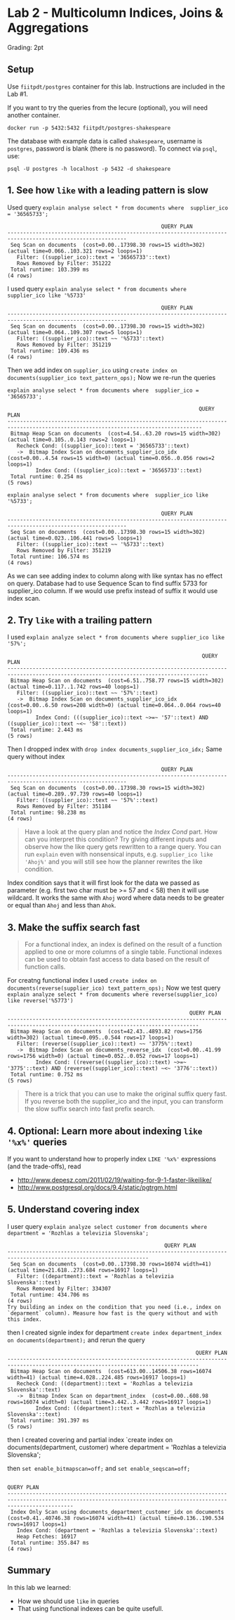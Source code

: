 # Lab 2 - Multicolumn Indices, Joins & Aggregations

Grading: 2pt

## Setup

Use `fiitpdt/postgres` container for this lab. Instructions are included in the Lab #1.

If you want to try the queries from the lecure (optional), you will need another container.

```
docker run -p 5432:5432 fiitpdt/postgres-shakespeare
```

The database with example data is called `shakespeare`, username is `postgres`, password is blank (there is no password). To connect via `psql`, use:

```
psql -U postgres -h localhost -p 5432 -d shakespeare
```

## 1. See how `like` with a leading pattern is slow
Used query `explain analyse select * from documents where  supplier_ico = '36565733';`

```
                                                 QUERY PLAN
------------------------------------------------------------------------------------------------------------
 Seq Scan on documents  (cost=0.00..17398.30 rows=15 width=302) (actual time=0.066..103.321 rows=2 loops=1)
   Filter: ((supplier_ico)::text = '36565733'::text)
   Rows Removed by Filter: 351222
 Total runtime: 103.399 ms
(4 rows)
```

I used query `explain analyse select * from documents where  supplier_ico like '%5733'`

```
                                                 QUERY PLAN
------------------------------------------------------------------------------------------------------------
 Seq Scan on documents  (cost=0.00..17398.30 rows=15 width=302) (actual time=0.064..109.307 rows=5 loops=1)
   Filter: ((supplier_ico)::text ~~ '%5733'::text)
   Rows Removed by Filter: 351219
 Total runtime: 109.436 ms
(4 rows)
```

Then we add index on `supplier_ico` using `create index on documents(supplier_ico text_pattern_ops);`
Now we re-run the queries

`explain analyse select * from documents where  supplier_ico = '36565733';`
```
                                                             QUERY PLAN
------------------------------------------------------------------------------------------------------------------------------------
 Bitmap Heap Scan on documents  (cost=4.54..63.20 rows=15 width=302) (actual time=0.105..0.143 rows=2 loops=1)
   Recheck Cond: ((supplier_ico)::text = '36565733'::text)
   ->  Bitmap Index Scan on documents_supplier_ico_idx  (cost=0.00..4.54 rows=15 width=0) (actual time=0.056..0.056 rows=2 loops=1)
         Index Cond: ((supplier_ico)::text = '36565733'::text)
 Total runtime: 0.254 ms
(5 rows)
```

`explain analyse select * from documents where  supplier_ico like '%5733';`

```
                                                 QUERY PLAN
------------------------------------------------------------------------------------------------------------
 Seq Scan on documents  (cost=0.00..17398.30 rows=15 width=302) (actual time=0.023..106.441 rows=5 loops=1)
   Filter: ((supplier_ico)::text ~~ '%5733'::text)
   Rows Removed by Filter: 351219
 Total runtime: 106.574 ms
(4 rows)
```

As we can see adding index to column along with like syntax has no effect on query. Database had to use Sequence Scan to find suffix 5733 for supplier_ico column. If we would use prefix instead of suffix it would use index scan.

## 2. Try `like` with a trailing pattern

I used `explain analyze select * from documents where supplier_ico like '57%';`

```
                                                              QUERY PLAN
--------------------------------------------------------------------------------------------------------------------------------------
 Bitmap Heap Scan on documents  (cost=6.51..758.77 rows=15 width=302) (actual time=0.117..1.742 rows=40 loops=1)
   Filter: ((supplier_ico)::text ~~ '57%'::text)
   ->  Bitmap Index Scan on documents_supplier_ico_idx  (cost=0.00..6.50 rows=208 width=0) (actual time=0.064..0.064 rows=40 loops=1)
         Index Cond: (((supplier_ico)::text ~>=~ '57'::text) AND ((supplier_ico)::text ~<~ '58'::text))
 Total runtime: 2.443 ms
(5 rows)
```

Then I dropped index with `drop index documents_supplier_ico_idx;`
Same query without index

```
                                                 QUERY PLAN
------------------------------------------------------------------------------------------------------------
 Seq Scan on documents  (cost=0.00..17398.30 rows=15 width=302) (actual time=0.289..97.739 rows=40 loops=1)
   Filter: ((supplier_ico)::text ~~ '57%'::text)
   Rows Removed by Filter: 351184
 Total runtime: 98.238 ms
(4 rows)
```

> Have a look at the query plan and notice the *Index Cond* part. How can you interpret this condition? Try giving different inputs and observe how the like query gets rewritten to a range query. You can run `explain` even with nonsensical inputs, e.g. `supplier_ico like 'Ahoj%'` and you will still see how the planner rewrites the like condition.

Index condition says that it will first look for the data we passed as parameter (e.g. first two char must be >= 57 and < 58) then it will use wildcard. It works the same with `Ahoj` word where data needs to be greater or equal than `Ahoj` and less than `Ahok`.

## 3. Make the suffix search fast

> For a functional index, an index is defined on the result of a function applied to one or more columns of a single table. Functional indexes can be used to obtain fast access to data based on the result of function calls.

For creatng functional index I used `create index on documents(reverse(supplier_ico) text_pattern_ops);`
Now we test query `explain analyze select * from documents where reverse(supplier_ico) like reverse('%5773')`

```
                                                          QUERY PLAN
-----------------------------------------------------------------------------------------------------------------------------------
 Bitmap Heap Scan on documents  (cost=42.43..4893.82 rows=1756 width=302) (actual time=0.095..0.544 rows=17 loops=1)
   Filter: (reverse((supplier_ico)::text) ~~ '3775%'::text)
   ->  Bitmap Index Scan on documents_reverse_idx  (cost=0.00..41.99 rows=1756 width=0) (actual time=0.052..0.052 rows=17 loops=1)
         Index Cond: ((reverse((supplier_ico)::text) ~>=~ '3775'::text) AND (reverse((supplier_ico)::text) ~<~ '3776'::text))
 Total runtime: 0.752 ms
(5 rows)
```

> There is a trick that you can use to make the original suffix query fast. If you reverse both the supplier_ico and the input, you can transform the slow suffix search into fast prefix search.



## 4. Optional: Learn more about indexing `like '%x%'` queries

If you want to understand how to properly index `LIKE '%x%'` expressions (and the trade-offs), read

- http://www.depesz.com/2011/02/19/waiting-for-9-1-faster-likeilike/
- http://www.postgresql.org/docs/9.4/static/pgtrgm.html

## 5. Understand covering index

I user query `explain analyze select customer from documents where department = 'Rozhlas a televizia Slovenska';`

``` 
                                                  QUERY PLAN
-------------------------------------------------------------------------------------------------------------------
 Seq Scan on documents  (cost=0.00..17398.30 rows=16074 width=41) (actual time=21.618..273.684 rows=16917 loops=1)
   Filter: ((department)::text = 'Rozhlas a televizia Slovenska'::text)
   Rows Removed by Filter: 334307
 Total runtime: 434.706 ms
(4 rows)
Try building an index on the condition that you need (i.e., index on `deparment` column). Measure how fast is the query without and with this index.
```

then I created signle index for department `create index department_index on documents(department);` and rerun the query 

```
                                                            QUERY PLAN
-----------------------------------------------------------------------------------------------------------------------------------
 Bitmap Heap Scan on documents  (cost=613.00..14506.38 rows=16074 width=41) (actual time=4.028..224.485 rows=16917 loops=1)
   Recheck Cond: ((department)::text = 'Rozhlas a televizia Slovenska'::text)
   ->  Bitmap Index Scan on department_index  (cost=0.00..608.98 rows=16074 width=0) (actual time=3.442..3.442 rows=16917 loops=1)
         Index Cond: ((department)::text = 'Rozhlas a televizia Slovenska'::text)
 Total runtime: 391.397 ms
(5 rows)

```

then I created covering and partial index `create index on documents(department, customer) where department  = 'Rozhlas a televizia Slovenska';

then `set enable_bitmapscan=off;` and `set enable_seqscan=off;`


```
                                                                           QUERY PLAN
-----------------------------------------------------------------------------------------------------------------------------------------------------------------
 Index Only Scan using documents_department_customer_idx on documents  (cost=0.41..40746.38 rows=16074 width=41) (actual time=0.136..190.534 rows=16917 loops=1)
   Index Cond: (department = 'Rozhlas a televizia Slovenska'::text)
   Heap Fetches: 16917
 Total runtime: 355.847 ms
(4 rows)

```

## Summary

In this lab we learned:
- How we should use `like` in queries
- That using functional indexes can be quite usefull.


